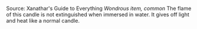 Source: Xanathar's Guide to Everything
*Wondrous item, common*
The flame of this candle is not extinguished when immersed in water. It gives off light and heat like a normal candle.